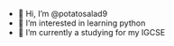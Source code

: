 - 👋 Hi, I’m @potatosalad9
- 👀 I’m interested in learning python
- 🌱 I’m currently a studying for my IGCSE

<!---
potatosalad9/potatosalad9 is a ✨ special ✨ repository because its `README.md` (this file) appears on your GitHub profile.
You can click the Preview link to take a look at your changes.
--->
